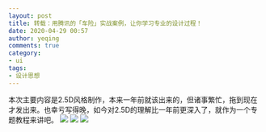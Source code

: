 ```yaml
---
layout: post
title: 转载：用腾讯的「车险」实战案例，让你学习专业的设计过程！
date: 2020-04-29 00:57
author: yeqing
comments: true
category: 
- ui
tags: 
- 设计思想
---
```


本次主要内容是2.5D风格制作，本来一年前就该出来的，但诸事繁忙，拖到现在才发出来。也幸亏写得晚，如今对2.5D的理解比一年前更深入了，就作为一个专题教程来讲吧。
[![](https://www.173top.cn/wp-content/uploads/2019/06/4c68cea7e58591b.jpg)](https://www.173top.cn/wp-content/uploads/2019/06/4c68cea7e58591b.jpg)
[![](https://www.173top.cn/wp-content/uploads/2019/06/db7282901da891b.jpg)](https://www.173top.cn/wp-content/uploads/2019/06/db7282901da891b.jpg)
[![](https://www.173top.cn/wp-content/uploads/2019/06/e08599ba76fe6af.jpg)](https://www.173top.cn/wp-content/uploads/2019/06/e08599ba76fe6af.jpg)